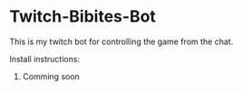 # Twitch-Bibites-Bot
This is my twitch bot for controlling the game from the chat.

Install instructions:
1. Comming soon
